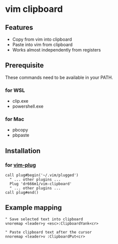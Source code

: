 # vim clipboard
## Features
* Copy from vim into clipboard
* Paste into vim from clipboard
* Works almost independently from registers

## Prerequisite
These commands need to be available in your PATH.

### for WSL
* clip.exe
* powershell.exe

### for Mac
* pbcopy
* pbpaste

## Installation
### for [vim-plug](https://github.com/junegunn/vim-plug)
```vim
call plug#begin('~/.vim/plugged')
  " ... other plugins ...
  Plug 'dr666m1/vim-clipboard'
  " ... other plugins ...
call plug#end()
```

## Example mapping
```vim
" Save selected text into clipboard
vnoremap <leader>y <esc>:ClipboardYank<cr>

" Paste clipboard text after the cursor
nnoremap <leader>v :ClipboardPut<cr>
```
